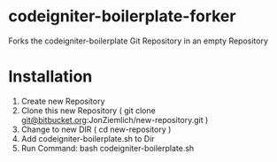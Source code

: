# codeigniter-boilerplate-forker
Forks the codeigniter-boilerplate Git Repository in an empty Repository

# Installation

1. Create new Repository
2. Clone this new Repository ( git clone git@bitbucket.org:JonZiemlich/new-repository.git )
3. Change to new DIR ( cd new-repository )
4. Add codeigniter-boilerplate.sh to Dir
5. Run Command: bash codeigniter-boilerplate.sh
